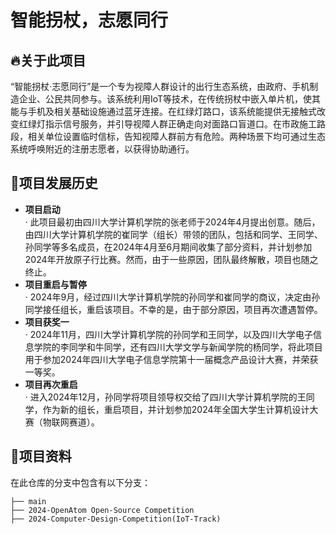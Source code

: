 # 智能拐杖，志愿同行
## 🔥关于此项目
“智能拐杖·志愿同行”是一个专为视障人群设计的出行生态系统，由政府、手机制造企业、公民共同参与。该系统利用IoT等技术，在传统拐杖中嵌入单片机，使其能与手机及相关基础设施通过蓝牙连接。在红绿灯路口，该系统能提供无接触式改变红绿灯指示信号服务，并引导视障人群正确走向对面路口盲道口。在市政施工路段，相关单位设置临时信标，告知视障人群前方有危险。两种场景下均可通过生态系统呼唤附近的注册志愿者，以获得协助通行。
## 🚀项目发展历史
- **项目启动**  
  · 此项目最初由四川大学计算机学院的张老师于2024年4月提出创意。随后，由四川大学计算机学院的崔同学（组长）带领的团队，包括和同学、王同学、孙同学等多名成员，在2024年4月至6月期间收集了部分资料，并计划参加2024年开放原子行比赛。然而，由于一些原因，团队最终解散，项目也随之终止。
- **项目重启与暂停**  
  · 2024年9月，经过四川大学计算机学院的孙同学和崔同学的商议，决定由孙同学接任组长，重启该项目。不幸的是，由于部分原因，项目再次遭遇暂停。
- **项目获奖一**  
  · 2024年11月，四川大学计算机学院的孙同学和王同学，以及四川大学电子信息学院的李同学和牛同学，还有四川大学文学与新闻学院的杨同学，将此项目用于参加2024年四川大学电子信息学院第十一届概念产品设计大赛，并荣获一等奖。
- **项目再次重启**  
  · 进入2024年12月，孙同学将项目领导权交给了四川大学计算机学院的王同学，作为新的组长，重启项目，并计划参加2024年全国大学生计算机设计大赛（物联网赛道）。

## 📝项目资料
在此仓库的分支中包含有以下分支：
```
├── main
├── 2024-OpenAtom Open-Source Competition
├── 2024-Computer-Design-Competition(IoT-Track)
```
